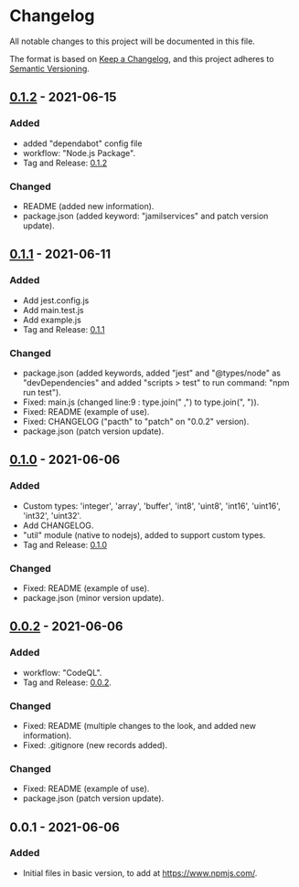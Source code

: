 # Changelog

All notable changes to this project will be documented in this file.

The format is based on [Keep a Changelog](https://keepachangelog.com/en/1.0.0/),
and this project adheres to [Semantic Versioning](https://semver.org/spec/v2.0.0.html).


## [0.1.2](https://github.com/jamilservicos/jamilservices-types-helper/tree/0.1.2) - 2021-06-15

### Added

- added "dependabot" config file
- workflow: "Node.js Package".
- Tag and Release: [0.1.2](https://github.com/jamilservicos/jamilservices-types-helper/releases/tag/0.1.2)

### Changed

- README (added new information).
- package.json (added keyword: "jamilservices" and patch version update).


## [0.1.1](https://github.com/jamilservicos/jamilservices-types-helper/tree/0.1.1) - 2021-06-11

### Added

- Add jest.config.js
- Add main.test.js
- Add example.js
- Tag and Release: [0.1.1](https://github.com/jamilservicos/jamilservices-types-helper/releases/tag/0.1.1)

### Changed

- package.json (added keywords, added "jest" and "@types/node" as "devDependencies" and added "scripts > test" to run command: "npm run test").
- Fixed: main.js (changed line:9 : type.join(" ,") to type.join(", ")).
- Fixed: README (example of use).
- Fixed: CHANGELOG ("pacth" to "patch" on "0.0.2" version).
- package.json (patch version update).


## [0.1.0](https://github.com/jamilservicos/jamilservices-types-helper/tree/0.1.0) - 2021-06-06

### Added

- Custom types: 'integer', 'array', 'buffer', 'int8', 'uint8', 'int16', 'uint16', 'int32', 'uint32'.
- Add CHANGELOG.
- "util" module (native to nodejs), added to support custom types.
- Tag and Release: [0.1.0](https://github.com/jamilservicos/jamilservices-types-helper/releases/tag/0.1.0)

### Changed

- Fixed: README (example of use).
- package.json (minor version update).


## [0.0.2](https://github.com/jamilservicos/jamilservices-types-helper/tree/0.0.2) - 2021-06-06

### Added

- workflow: "CodeQL".
- Tag and Release: [0.0.2](https://github.com/jamilservicos/jamilservices-types-helper/releases/tag/0.0.2).

### Changed

- Fixed: README (multiple changes to the look, and added new information).
- Fixed: .gitignore (new records added).

### Changed

- Fixed: README (example of use).
- package.json (patch version update).


## 0.0.1 - 2021-06-06

### Added

- Initial files in basic version, to add at https://www.npmjs.com/.
